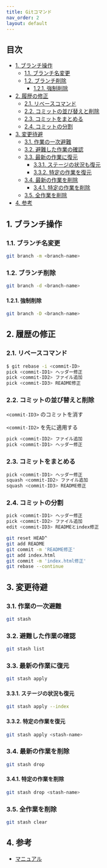 ```yaml
---
title: Gitコマンド
nav_order: 2
layout: default
---
```

## 目次<!-- omit from toc -->

- [1. ブランチ操作](#1-ブランチ操作)
  - [1.1. ブランチ名変更](#11-ブランチ名変更)
  - [1.2. ブランチ削除](#12-ブランチ削除)
    - [1.2.1. 強制削除](#121-強制削除)
- [2. 履歴の修正](#2-履歴の修正)
  - [2.1. リベースコマンド](#21-リベースコマンド)
  - [2.2. コミットの並び替えと削除](#22-コミットの並び替えと削除)
  - [2.3. コミットをまとめる](#23-コミットをまとめる)
  - [2.4. コミットの分割](#24-コミットの分割)
- [3. 変更待避](#3-変更待避)
  - [3.1. 作業の一次避難](#31-作業の一次避難)
  - [3.2. 避難した作業の確認](#32-避難した作業の確認)
  - [3.3. 最新の作業に復元](#33-最新の作業に復元)
    - [3.3.1. ステージの状況も復元](#331-ステージの状況も復元)
    - [3.3.2. 特定の作業を復元](#332-特定の作業を復元)
  - [3.4. 最新の作業を削除](#34-最新の作業を削除)
    - [3.4.1. 特定の作業を削除](#341-特定の作業を削除)
  - [3.5. 全作業を削除](#35-全作業を削除)
- [4. 参考](#4-参考)

## 1. ブランチ操作

### 1.1. ブランチ名変更

``` bash
git branch -m <branch-name> 
```

### 1.2. ブランチ削除

``` bash
git branch -d <branch-name>
```

#### 1.2.1. 強制削除

``` bash
git branch -D <branch-name>
```

## 2. 履歴の修正

### 2.1. リベースコマンド

``` bash
$ git rebase -i <commit-ID>
pick <commit-ID1> ヘッダー修正
pick <commit-ID2> ファイル追加
pick <commit-ID3> README修正
```

### 2.2. コミットの並び替えと削除

`<commit-ID3>` のコミットを消す  

`<commit-ID2>` を先に適用する  

``` bash
pick <commit-ID2> ファイル追加 
pick <commit-ID1> ヘッダー修正
```

### 2.3. コミットをまとめる

``` bash
pick <commit-ID1> ヘッダー修正 
squash <commit-ID2> ファイル追加 
squash <commit-ID3> README修正
```

### 2.4. コミットの分割

``` bash
pick <commit-ID1> ヘッダー修正
pick <commit-ID2> ファイル追加
edit <commit-ID3> READMEとindex修正
```

``` bash
git reset HEAD^
git add README
git commit -m 'README修正'
git add index.html
git commit -m 'index.html修正'
git rebase --continue
```

## 3. 変更待避

### 3.1. 作業の一次避難

``` bash
git stash
```

### 3.2. 避難した作業の確認

``` bash
git stash list
```

### 3.3. 最新の作業に復元

``` bash
git stash apply
```

#### 3.3.1. ステージの状況も復元

``` bash
git stash apply --index
```

#### 3.3.2. 特定の作業を復元

``` bash
git stash apply <stash-name>
```

### 3.4. 最新の作業を削除

``` bash
git stash drop
```

#### 3.4.1. 特定の作業を削除

``` bash
git stash drop <stash-name>
```

### 3.5. 全作業を削除

``` bash
git stash clear
```

## 4. 参考

- [マニュアル](https://git-scm.com/docs/user-manual.html)
